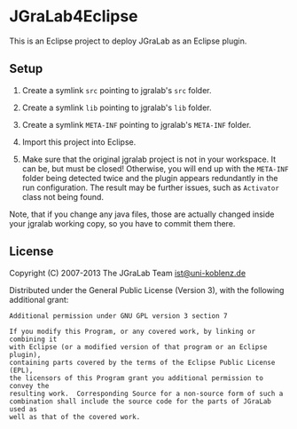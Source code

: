 # JGraLab4Eclipse

This is an Eclipse project to deploy JGraLab as an Eclipse plugin.

## Setup

1. Create a symlink `src` pointing to jgralab's `src` folder.

2. Create a symlink `lib` pointing to jgralab's `lib` folder.

3. Create a symlink `META-INF` pointing to jgralab's `META-INF` folder.

4. Import this project into Eclipse.

5. Make sure that the original jgralab project is not in your workspace.
   It can be, but must be closed! Otherwise, you will end up with the
   `META-INF` folder being detected twice and the plugin appears redundantly
   in the run configuration. The result may be further issues, such as
   `Activator` class not being found.

Note, that if you change any java files, those are actually changed inside your
jgralab working copy, so you have to commit them there.


## License

Copyright (C) 2007-2013 The JGraLab Team <ist@uni-koblenz.de>

Distributed under the General Public License (Version 3), with the following
additional grant:

    Additional permission under GNU GPL version 3 section 7

    If you modify this Program, or any covered work, by linking or combining it
    with Eclipse (or a modified version of that program or an Eclipse plugin),
    containing parts covered by the terms of the Eclipse Public License (EPL),
    the licensors of this Program grant you additional permission to convey the
    resulting work.  Corresponding Source for a non-source form of such a
    combination shall include the source code for the parts of JGraLab used as
    well as that of the covered work.


<!-- Local Variables:        -->
<!-- mode: markdown          -->
<!-- indent-tabs-mode: nil   -->
<!-- End:                    -->
